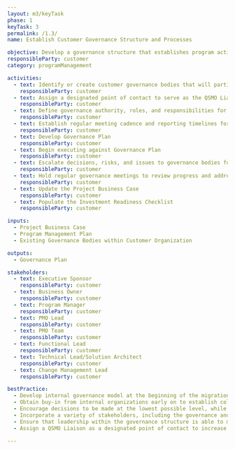 ```yaml
---
layout: m3/keyTask
phase: 1
keyTask: 3
permalink: /1.3/
name: Establish Customer Governance Structure and Processes

objective: Develop a governance structure that establishes program activity ownership and decision making authority for the customer throughout the migration.
responsibleParty: customer
category: programManagement

activities:
  - text: Identify or create customer governance bodies that will participate in the program and integrate with broader governance structures
    responsibleParty: customer
  - text: Assign a designated point of contact to serve as the QSMO Liaison
    responsibleParty: customer
  - text: Define governance authority, roles, and responsibilities for oversight, management decision-making, and risk/issue escalation procedures
    responsibleParty: customer
  - text: Establish regular meeting cadence and reporting timelines for Phases 1 and 2
    responsibleParty: customer
  - text: Develop Governance Plan
    responsibleParty: customer
  - text: Begin executing against Governance Plan
    responsibleParty: customer
  - text: Escalate decisions, risks, and issues to governance bodies for decision making and issue resolution
    responsibleParty: customer
  - text: Hold regular governance meetings to review progress and address escalated decisions, risks, and issues
    responsibleParty: customer
  - text: Update the Project Business Case
    responsibleParty: customer
  - text: Populate the Investment Readiness Checklist
    responsibleParty: customer

inputs:
  - Project Business Case
  - Program Management Plan
  - Existing Governance Bodies within Customer Organization

outputs:
  - Governance Plan

stakeholders:
  - text: Executive Sponsor
    responsibleParty: customer
  - text: Business Owner
    responsibleParty: customer
  - text: Program Manager
    responsibleParty: customer
  - text: PMO Lead
    responsibleParty: customer
  - text: PMO Team
    responsibleParty: customer
  - text: Functional Lead
    responsibleParty: customer
  - text: Technical Lead/Solution Architect
    responsibleParty: customer
  - text: Change Management Lead
    responsibleParty: customer

bestPractice:
  - Develop internal governance model at the beginning of the migration to make decisions in alignment with the objectives and goals of the program
  - Obtain buy-in from internal organizations early on to establish collaboration throughout the migration; obtain buy-in from executives, managers, and line personnel as stakeholders and Subject Matter Experts (SMEs)
  - Encourage decisions to be made at the lowest possible level, while allowing elevation of important or contentious issues through the governance model
  - Incorporate a variety of stakeholders, including the governance and transition team, in the development of the agency vision
  - Ensure that leadership within the governance structure is able to make all necessary decisions with regard to financing and direction
  - Assign a QSMO Liaison as a designated point of contact to increase efficiency

---
```

